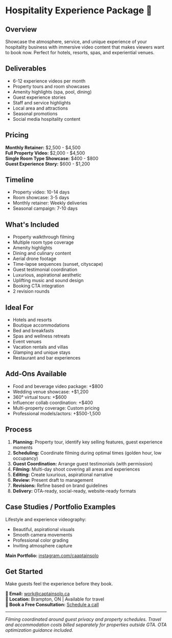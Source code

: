 # Hospitality Experience Package 🏨

## Overview
Showcase the atmosphere, service, and unique experience of your hospitality business with immersive video content that makes viewers want to book now. Perfect for hotels, resorts, spas, and experiential venues.

## Deliverables
- 6-12 experience videos per month
- Property tours and room showcases
- Amenity highlights (spa, pool, dining)
- Guest experience stories
- Staff and service highlights
- Local area and attractions
- Seasonal promotions
- Social media hospitality content

## Pricing
**Monthly Retainer:** $2,500 - $4,500  
**Full Property Video:** $2,000 - $4,500  
**Single Room Type Showcase:** $400 - $800  
**Guest Experience Story:** $600 - $1,200

## Timeline
- Property video: 10-14 days
- Room showcase: 3-5 days
- Monthly retainer: Weekly deliveries
- Seasonal campaign: 7-10 days

## What's Included
- Property walkthrough filming
- Multiple room type coverage
- Amenity highlights
- Dining and culinary content
- Aerial drone footage
- Time-lapse sequences (sunset, cityscape)
- Guest testimonial coordination
- Luxurious, aspirational aesthetic
- Uplifting music and sound design
- Booking CTA integration
- 2 revision rounds

## Ideal For
- Hotels and resorts
- Boutique accommodations
- Bed and breakfasts
- Spas and wellness retreats
- Event venues
- Vacation rentals and villas
- Glamping and unique stays
- Restaurant and bar experiences

## Add-Ons Available
- Food and beverage video package: +$800
- Wedding venue showcase: +$1,200
- 360° virtual tours: +$600
- Influencer collab coordination: +$400
- Multi-property coverage: Custom pricing
- Professional models/actors: +$500-1,500

## Process
1. **Planning:** Property tour, identify key selling features, guest experience moments
2. **Scheduling:** Coordinate filming during optimal times (golden hour, low occupancy)
3. **Guest Coordination:** Arrange guest testimonials (with permission)
4. **Filming:** Multi-day shoot covering all areas and experiences
5. **Editing:** Create luxurious, aspirational narrative
6. **Review:** Present draft to management
7. **Revisions:** Refine based on brand guidelines
8. **Delivery:** OTA-ready, social-ready, website-ready formats

## Case Studies / Portfolio Examples
Lifestyle and experience videography:
- Beautiful, aspirational visuals
- Smooth camera movements
- Professional color grading
- Inviting atmosphere capture

**Main Portfolio:** [instagram.com/caaptainsolo](https://www.instagram.com/caaptainsolo/)

## Get Started
Make guests feel the experience before they book.

**📧 Email:** work@captainsolo.ca  
**📍 Location:** Brampton, ON | Available for travel  
**💼 Book a Free Consultation:** [Schedule a call](#contact)

---

*Filming coordinated around guest privacy and property schedules. Travel and accommodation costs billed separately for properties outside GTA. OTA optimization guidance included.*

